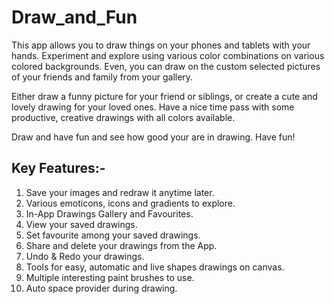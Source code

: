 # Draw_and_Fun

This app allows you to draw things on your phones and tablets with your hands. Experiment and explore using various color combinations on various colored backgrounds. Even, you can draw on the custom selected pictures of your friends and family from your gallery. 

Either draw a funny picture for your friend or siblings, or create a cute and lovely drawing for your loved ones. Have a nice time pass with some productive, creative drawings with all colors available.

Draw and have fun and see how good your are in drawing. Have fun!

Key Features:-
-----------------------------
1. Save your images and redraw it anytime later.
2. Various emoticons, icons and gradients to explore.
3. In-App Drawings Gallery and Favourites.
4. View your saved drawings.
5. Set favourite among your saved drawings.
6. Share and delete your drawings from the App.
7. Undo & Redo your drawings.
8. Tools for easy, automatic and live shapes drawings on canvas.
9. Multiple interesting paint brushes to use.
10. Auto space provider during drawing.
